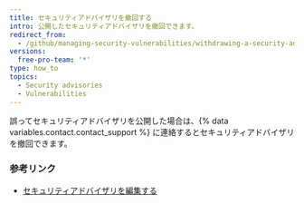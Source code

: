 ```yaml
---
title: セキュリティアドバイザリを撤回する
intro: 公開したセキュリティアドバイザリを撤回できます。
redirect_from:
  - /github/managing-security-vulnerabilities/withdrawing-a-security-advisory
versions:
  free-pro-team: '*'
type: how_to
topics:
  - Security advisories
  - Vulnerabilities
---
```


誤ってセキュリティアドバイザリを公開した場合は、{% data variables.contact.contact_support %} に連絡するとセキュリティアドバイザリを撤回できます。

### 参考リンク

- [セキュリティアドバイザリを編集する](/github/managing-security-vulnerabilities/editing-a-security-advisory)
